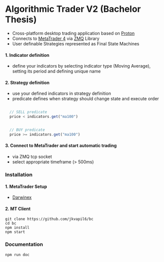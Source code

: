 # Algorithmic Trader V2 (Bachelor Thesis) 

- Cross-platform desktop trading application based on [Proton][prot]
- Connects to [MetaTrader 4][mt4] via [ZMQ][zmq] Library
- User definable Strategies represented as Final State Machines


#### 1. Indicator definition

- define your indicators by selecting indicator type (Moving Average), setting its period and defining unique name

#### 2. Strategy definition

- use your defined indicators in strategy definition
- predicate defines when strategy should change state and execute order

```javascript

  // SELL predicate  
  price < indicators.get("ma100")

```

```javascript

  // BUY predicate
  price >= indicators.get("ma100")

```

#### 3. Connect to MetaTrader and start automatic trading

- via ZMQ tcp socket
- select appropriate timeframe (> 500ms)

### Installation

#### 1. MetaTrader Setup

- [Darwinex][dwx]

#### 2. MT Client

```console
git clone https://github.com/jkvapil6/bc
cd bc
npm install
npm start
```

### Documentation

```console
npm run doc
```

[prot]: https://github.com/kusti8/proton-native/
[mt4]: https://www.metatrader4.com/en
[zmq]: https://zeromq.org/
[dwx]: https://github.com/darwinex/DarwinexLabs/tree/master/tools/dwx_zeromq_connector
